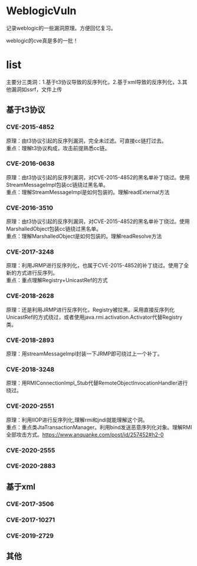 # WeblogicVuln
记录weblogic的一些漏洞原理。方便回忆复习。     

weblogic的cve真是多的一批！   
 


# list

主要分三类洞：1.基于t3协议导致的反序列化，2.基于xml导致的反序列化，3.其他漏洞如ssrf，文件上传

## 基于t3协议

### CVE-2015-4852
原理：由t3协议引起的反序列漏洞，完全未过滤。可直接cc链打过去。   
重点：理解t3协议构成，攻击前提熟悉cc链。    


### CVE-2016-0638
原理：由t3协议引起的反序列漏洞，对CVE-2015-4852的黑名单补丁绕过。使用StreamMessageImpl包装cc链绕过黑名单。    
重点：理解StreamMessageImpl是如何包装的。理解readExternal方法   

### CVE-2016-3510
原理：由t3协议引起的反序列漏洞，对CVE-2015-4852的黑名单补丁绕过。使用MarshalledObject包装cc链绕过黑名单。    
重点：理解MarshalledObject是如何包装的。理解readResolve方法   


### CVE-2017-3248
原理：利用JRMP进行反序列化，也属于CVE-2015-4852的补丁绕过。使用了全新的方式进行反序列。    
重点：重点理解Registry+UnicastRef的方式

### CVE-2018-2628
原理：还是利用JRMP进行反序列化，Registry被拉黑。采用直接反序列化UnicastRef的方式绕过，或者使用java.rmi.activation.Activator代替Registry类。

### CVE-2018-2893
原理：用streamMessageImpl封装一下JRMP即可绕过上一个补丁。


### CVE-2018-3248
原理：用RMIConnectionImpl_Stub代替RemoteObjectInvocationHandler进行绕过。


### CVE-2020-2551
原理：利用IIOP进行反序列化,理解rmi和jndi就能理解这个洞。     
重点：重点类JtaTransactionManager。利用bind发送恶意序列化对象。理解RMI全部攻击方式。https://www.anquanke.com/post/id/257452#h2-0

### CVE-2020-2555

### CVE-2020-2883

## 基于xml

### CVE-2017-3506

### CVE-2017-10271

### CVE-2019-2729

## 其他
